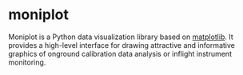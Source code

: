 # moniplot
Moniplot is a Python data visualization library based on
[matplotlib](https://matplotlib.org). It provides a high-level interface for
drawing attractive and informative graphics of onground calibration data
analysis or inflight instrument monitoring.
